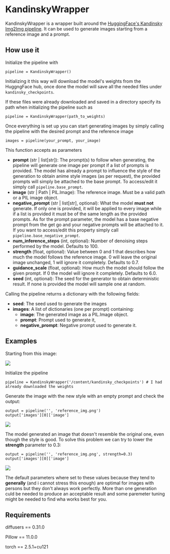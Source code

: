 # KandinskyWrapper

KandinskyWrapper is a wrapper built around the [HuggingFace's Kandinsky Img2Img pipeline](https://huggingface.co/docs/diffusers/using-diffusers/kandinsky). It can be used to generate images starting from a reference image and a prompt.

## How use it

Initialize the pipeline with

```pipeline = KandinskyWrapper()```

Initializing it this way will download the model's weights from the HuggngFace hub, once done the model will save all the needed files under ```kandinsky_checkpoints```.

If these files were already downloaded and saved in a directory specify its path when initializing the pipeline such as

```pipeline = KandinskyWrapper(path_to_weights)```

Once everything is set up you can start generating images by simply calling the pipeline with the desired prompt and the reference image

```images = pipeline(your_prompt, your_image)```

This function accepts as parameters

- **prompt** (str | list[str]): The prompt(s) to follow when generating, the pipeline will generate one image per prompt if a list of prompts is provided. The model has already a prompt to influence the style of the generation to obtain anime style images (as per request), the provided prompts will simply be attached to the base prompt. To access/edit it simply call ```pipeline.base_prompt```.
- **image** (str | Path | PIL.Image): The reference image. Must be a valid path or a PIL image object.
- **negative_prompt** (str | list[str], optional): What the model **must not** generate. If only one is provided, it will be applied to every image while if a list is provided it must be of the same length as the provided prompts. As for the prompt parameter, the model has a base negative prompt from the get go and your negative prompts will be attached to it. If you want to access/edit this property simply call ```pipeline.base_negative_prompt```.
- **num_inference_steps** (int, optional): Number of denoising steps performed by the model. Defaults to 100.
- **strength** (float, optional): Value between 0 and 1 that describes how much the model follows the reference image. 0 will leave the original image unchanged, 1 will ignore it completely. Defaults to 0.7.
- **guidance_scale** (float, optional): How much the model should follow the given prompt. If 0 the model will ignore it completely. Defaults to 6.0.
- **seed** (int, optional): The seed for the generator to obtain deterministic result. If none is provided the model will sample one at random.

Calling the pipeline returns a dictionary with the following fields:
- **seed**: The seed used to generate the images
- **images**: A list of dictionaries (one per prompt) containing:
    - **image**: The generated image as a PIL.Image object.
    - **prompt**: Prompt used to generate it,
    - **negative_prompt**: Negative prompt used to generate it.

## Examples

Starting from this image:

![](readme_images/reference_img.png)

Initialize the pipeline

```pipeline = KandinskyWrapper('/content/kandinsky_checkpoints') # I had already downloaded the weights```

Generate the image with the new style with an empty prompt and check the output:

```
output = pipeline('', 'reference_img.png')
output['images'][0]['image']
```

![](readme_images/generation_07.png)

The model generated an image that doesn't resemble the original one, even though the style is good. To solve this problem we can try to lower the **strength** parameter to 0.3:

```
output = pipeline('', 'reference_img.png', strength=0.3)
output['images'][0]['image']
```

![](readme_images/generation_03.png)

The default parameters where set to these values because they tend to **generally** (and i cannot stress this enough) are optimal for images with persons but they don't always work perfectly. More than one generation culd be needed to produce an acceptable result and some paremeter tuning might be needed to find wha works best for you.

## Requirements

diffusers == 0.31.0

Pillow == 11.0.0

torch == 2.5.1+cu121
